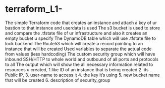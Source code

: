 # terraform_L1-
The simple Terraform code that creates an instance and attach a key of ur bastion to that instance and userdata is used 
The s3 bucket is used to store and compare the .tfstate file of ur infrastructure and also it creates an empty bucket u specify  The DynamoDB table which will use .tfstate file to lock backend The Route53 which will create a record pointing to an instance that will be created Used variables to separate the actual code from values (less hardcoding)
The custom security group which will have inbound SSH/HTTP to whole world and outbound of all ports and protocols to all The output which will show the all necessary information related to resources u created, 1.like ID of an instance that is being created 2. its Public IP, 3. user-name to access it 4. the key it’s using 5. new bucket name that will be created 6. description of security_group
